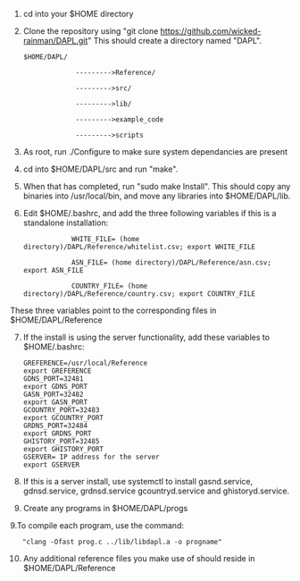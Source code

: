 1. cd into your $HOME directory
2. Clone the repository using "git clone https://github.com/wicked-rainman/DAPL.git"
This should create a directory named "DAPL".

       $HOME/DAPL/
       
                    --------->Reference/
       
                    --------->src/
       
                    --------->lib/
       
                    --------->example_code
                    
                    --------->scripts
       
3. As root, run ./Configure to make sure system dependancies are present
4. cd into $HOME/DAPL/src and run "make".
5. When that has completed, run "sudo make Install". This should copy any binaries into /usr/local/bin, and move 
any libraries into $HOME/DAPL/lib.
6. Edit $HOME/.bashrc, and add the three following variables if this is a standalone installation:

                   WHITE_FILE= (home directory)/DAPL/Reference/whitelist.csv; export WHITE_FILE
  
                   ASN_FILE= (home directory)/DAPL/Reference/asn.csv; export ASN_FILE
  
                   COUNTRY_FILE= (home directory)/DAPL/Reference/country.csv; export COUNTRY_FILE
  
  These three variables point to the corresponding files in $HOME/DAPL/Reference
  
7. If the install is using the server functionality, add these variables to $HOME/.bashrc:

       GREFERENCE=/usr/local/Reference
       export GREFERENCE
       GDNS_PORT=32481
       export GDNS_PORT
       GASN_PORT=32482
       export GASN_PORT
       GCOUNTRY_PORT=32483
       export GCOUNTRY_PORT
       GRDNS_PORT=32484
       export GRDNS_PORT
       GHISTORY_PORT=32485
       export GHISTORY_PORT
       GSERVER= IP address for the server
       export GSERVER
       
8. If this is a server install, use systemctl to install gasnd.service, gdnsd.service, grdnsd.service
gcountryd.service and ghistoryd.service.

8. Create any programs in $HOME/DAPL/progs

9.To compile each program, use the command:

       "clang -Ofast prog.c ../lib/libdapl.a -o progname"

10. Any additional reference files you make use of should reside in $HOME/DAPL/Reference
